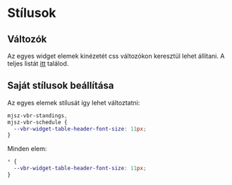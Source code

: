 # Stílusok

## Változók

Az egyes widget elemek kinézetét css változókon keresztül lehet állítani. A teljes listát [itt](/styles/css-variables) találod.

## Saját stílusok beállítása

Az egyes elemek stílusát így lehet változtatni:

```css
mjsz-vbr-standings,
mjsz-vbr-schedule {
  --vbr-widget-table-header-font-size: 11px;
}
```

Minden elem:

```css
* {
  --vbr-widget-table-header-font-size: 11px;
}
```
